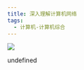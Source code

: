```yaml
---
title: 深入理解计算机网络
tags:
  - 计算机-计算机综合
---
```


![](https://cdn.weread.qq.com/weread/cover/64/YueWen_603218/s_YueWen_603218.jpg)

undefined